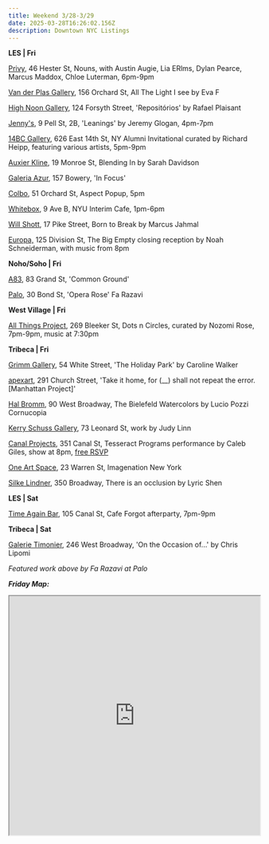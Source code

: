 ```yaml
---
title: Weekend 3/28-3/29
date: 2025-03-28T16:26:02.156Z
description: Downtown NYC Listings
---
```

**L﻿ES | Fri**

[Privy](https://www.instagram.com/privy.gallery), 46 Hester St, Nouns, with Austin Augie, Lia ERlms, Dylan Pearce, Marcus Maddox, Chloe Luterman, 6pm-9pm

[Van der Plas Gallery](https://www.vanderplasgallery.com/), 156 Orchard St, All The Light I see by Eva F

[High Noon Gallery](https://www.highnoongallery.com/repositorios), 124 Forsyth Street, 'Repositórios' by Rafael Plaisant

[Jenny's](https://jennys.us/), 9 Pell St, 2B, 'Leanings' by Jeremy Glogan, 4pm-7pm

[14BC Gallery](https://www.instagram.com/14bcgallery), 626 East 14th St, NY Alumni Invitational curated by Richard Heipp, featuring various artists, 5pm-9pm

[Auxier Kline](https://www.auxierkline.com/), 19 Monroe St, Blending In by Sarah Davidson

[Galeria Azur](http://www.instagram.com/galeriaazur.newyork), 157 Bowery, 'In Focus'

[C﻿olbo](https://www.instagram.com/colbo.nyc), 51 Orchard St, Aspect Popup, 5pm

[Whitebox](https://whiteboxnyc.org/), 9 Ave B, NYU Interim Cafe, 1pm-6pm

[Will Shott](https://willshott.com/), 17 Pike Street, Born to Break by Marcus Jahmal

[Europa,](https://www.europa.nyc/) 125 Division St, The Big Empty closing reception by Noah Schneiderman, with music from 8pm

**N﻿oho/Soho | Fri**

[A﻿83](https://soa.princeton.edu/content/common-ground-%7C-2025-princeton-soa-post-professional-thesis-exhibition-a83), 83 Grand St, 'Common Ground'

[Palo](https://www.palogallery.com/exhibitions/51-fa-razavi-opera-rose/overview/), 30 Bond St, 'Opera Rose' Fa Razavi

**W﻿est Village | Fri**

[All Things Project](http://www.instagram.com/galleryatp), 269 Bleeker St, Dots n Circles, curated by Nozomi Rose, 7pm-9pm, music at 7:30pm

**T﻿ribeca | Fri**

[Grimm Gallery](https://grimmgallery.com/exhibitions/319-caroline-walker-the-holiday-park/), 54 White Street, 'The Holiday Park' by Caroline Walker

[apexart](https://apexart.org/handa.php), 291 Church Street, 'Take it home, for (__) shall not repeat the error. \[Manhattan Project]' 

[Hal Bromm](https://www.halbromm.com/), 90 West Broadway, The Bielefeld Watercolors by Lucio Pozzi Cornucopia

[Kerry Schuss Gallery](https://kerryschussgallery.com/pages/index.php), 73 Leonard St, work by Judy Linn

[Canal Projects](https://www.canalprojects.org/upcoming), 351 Canal St, Tesseract Programs performance by Caleb Giles, show at 8pm, [free RSVP](https://www.canalprojects.org/library/blackmass-publishing/tesseract-program-2)

[One Art Space](https://oneartspace.com/upcoming-exhibitions/), 23 Warren St, Imagenation New York

[Silke Lindner](https://www.instagram.com/silkelindner.nyc), 350 Broadway, There is an occlusion by Lyric Shen

**L﻿ES | Sat**

[Time Again Bar](https://www.instagram.com/cafe_forgot), 105 Canal St, Cafe Forgot afterparty, 7pm-9pm

**T﻿ribeca | Sat**

[Galerie Timonier](https://www.galerie-timonier.com/), 246 West Broadway, 'On the Occasion of...' by Chris Lipomi

*F﻿eatured work above by Fa Razavi at Palo*

***F﻿riday Map:***

<iframe src="https://www.google.com/maps/d/u/1/embed?mid=1P7qljB9ur4QOqeKXaXS9k4JfvcLb1jg&ehbc=2E312F" width="100%" height="480"></iframe>